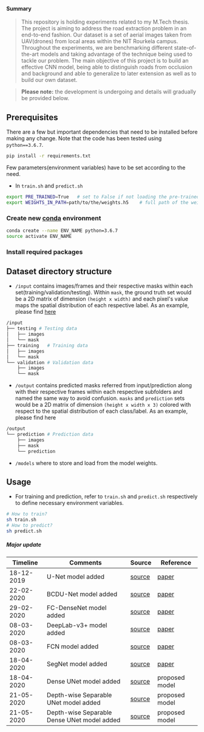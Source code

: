 #### Summary
>This repository is holding experiments related to my M.Tech thesis.
The project is aiming to address the road extraction problem in 
>an end-to-end fashion. Our dataset is a set of aerial images taken 
>from UAV(drones) from local areas within the NIT Rourkela campus. 
>Throughout the experiments, we are benchmarking different 
>state-of-the-art models and taking advantage of the technique being used to tackle our problem. 
>The main objective of this project is to build an effective CNN model, 
>being able to distinguish roads from occlusion and background and able 
>to generalize to later extension as well as to build our own dataset. 

> **Please note:** the development is undergoing and details will 
> gradually be provided below. 

## Prerequisites
There are a few but important dependencies that need to be installed before making any change. 
Note that the code has been tested using `python==3.6.7`. 
```bash 
pip install -r requirements.txt
```
Few parameters(environment variables) have to be set according to the need.
* In `train.sh` and `predict.sh`
```bash
export PRE_TRAINED=True   # set to False if not loading the pre-trained weight 
export WEIGHTS_IN_PATH=path/to/the/weights.h5    # full path of the weight
``` 

### Create new [conda](https://docs.conda.io/projects/conda/en/latest/user-guide/install/windows.html) environment 
```bash
conda create --name ENV_NAME python=3.6.7
source activate ENV_NAME
```
### Install required packages


## Dataset directory structure
* `/input` contains images/frames and their respective masks within each 
set(training/validation/testing). Within `mask`, the ground truth set would be a 2D matrix of dimension `(height x width)` and each pixel's value maps the spatial distribution of each respective label. 
As an example, please find [here](https://github.com/naivomah3/lab-cv/blob/master/notebooks/image-preprocessing.ipynb)

```bash
/input
├── testing # Testing data 
│   ├── images
│   └── mask
├── training   # Training data 
│   ├── images
│   └── mask
└── validation # Validation data
    ├── images
    └── mask
```
* `/output` contains predicted masks referred from input/prediction along with their respective frames within each respective subfolders and named the same way to avoid confusion. `masks` and `prediction` sets would be a 2D matrix of dimension `(height x width x 3)` colored with respect to the spatial distribution of each class/label. As an example, please find here
```bash
/output   
└── prediction # Prediction data 
    ├── images
    ├── mask
    └── prediction
```
* `/models` where to store and load from the model weights. 



## Usage
* For training and prediction, refer to `train.sh` and `predict.sh` respectively to define necessary environment variables. 
```bash
# How to train? 
sh train.sh
# How to predict?
sh predict.sh
```

##### Major update
| Timeline |         Comments           | Source                                                                                       |        Reference                          |
| -------- | -------------------------- | -------------------------------------------------                                            | ----------------------------------------  | 
| 18-12-2019 | U-Net model added        |    [source](https://github.com/naivomah3/lab-cv/blob/master/src/models/unet.py)              | [paper](https://arxiv.org/abs/1505.04597) | 
| 22-02-2020 | BCDU-Net model added     |    [source](https://github.com/naivomah3/lab-cv/blob/master/src/models/bcd_unet.py)          | [paper](https://arxiv.org/abs/1909.00166) |
| 29-02-2020 | FC-DenseNet model added  |    [source](https://github.com/naivomah3/lab-cv/blob/master/src/models/fc_densenet.py)        | [paper](https://arxiv.org/abs/1611.09326) |
| 08-03-2020 | DeepLab-v3+ model added                          |   [source](https://github.com/naivomah3/lab-cv/blob/master/src/models/deeplab_v3_plus.py)     | [paper](https://arxiv.org/abs/1802.02611) |
| 08-03-2020 | FCN model added                                  |  [source](https://github.com/naivomah3/lab-cv/blob/master/src/models/fcn_8s.py)               | [paper](https://arxiv.org/abs/1411.4038)  |
| 18-04-2020 | SegNet model added                               |   [source](https://github.com/naivomah3/lab-cv/blob/master/src/models/segnet.py)              | [paper](https://arxiv.org/abs/1511.00561) |
| 18-04-2020 | Dense UNet model added                               |   [source](https://github.com/naivomah3/lab-cv/blob/master/src/models/dense_unet.py)              | proposed model |
| 21-05-2020 | Depth-wise Separable UNet model added             |   [source](https://github.com/naivomah3/lab-cv/blob/master/src/models/dw_unet.py)              | proposed model  |
| 21-05-2020 | Depth-wise Separable Dense UNet model added       |   [source](https://github.com/naivomah3/lab-cv/blob/master/src/models/dw_dense_unet.py)              | proposed model  |


